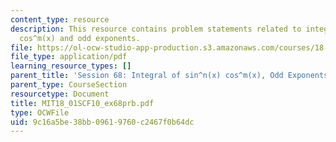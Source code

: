 ```yaml
---
content_type: resource
description: This resource contains problem statements related to integral of sin^n(x)
  cos^m(x) and odd exponents.
file: https://ol-ocw-studio-app-production.s3.amazonaws.com/courses/18-01sc-single-variable-calculus-fall-2010/9c16a5be38bb09619760c2467f0b64dc_MIT18_01SCF10_ex68prb.pdf
file_type: application/pdf
learning_resource_types: []
parent_title: 'Session 68: Integral of sin^n(x) cos^m(x), Odd Exponents'
parent_type: CourseSection
resourcetype: Document
title: MIT18_01SCF10_ex68prb.pdf
type: OCWFile
uid: 9c16a5be-38bb-0961-9760-c2467f0b64dc
---
```

